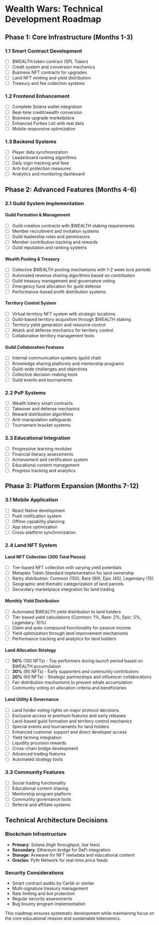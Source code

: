 # Wealth Wars: Technical Development Roadmap

## Phase 1: Core Infrastructure (Months 1-3)

### 1.1 Smart Contract Development
- [ ] $WEALTH token contract (SPL Token)
- [ ] Credit system and conversion mechanics
- [ ] Business NFT contracts for upgrades
- [ ] Land NFT minting and yield distribution
- [ ] Treasury and fee collection systems

### 1.2 Frontend Enhancement
- [ ] Complete Solana wallet integration
- [ ] Real-time credit/wealth conversion
- [ ] Business upgrade marketplace
- [ ] Enhanced Forbes List with real data
- [ ] Mobile-responsive optimization

### 1.3 Backend Systems
- [ ] Player data synchronization
- [ ] Leaderboard ranking algorithms
- [ ] Daily login tracking and fees
- [ ] Anti-bot protection measures
- [ ] Analytics and monitoring dashboard

## Phase 2: Advanced Features (Months 4-6)

### 2.1 Guild System Implementation

#### Guild Formation & Management
- [ ] Guild creation contracts with $WEALTH staking requirements
- [ ] Member recruitment and invitation systems
- [ ] Guild leadership roles and permissions
- [ ] Member contribution tracking and rewards
- [ ] Guild reputation and ranking systems

#### Wealth Pooling & Treasury
- [ ] Collective $WEALTH pooling mechanisms with 1-2 week lock periods
- [ ] Automated revenue sharing algorithms based on contribution
- [ ] Guild treasury management and governance voting
- [ ] Emergency fund allocation for guild defense
- [ ] Performance-based profit distribution systems

#### Territory Control System
- [ ] Virtual territory NFT system with strategic locations
- [ ] Guild-based territory acquisition through $WEALTH staking
- [ ] Territory yield generation and resource control
- [ ] Attack and defense mechanics for territory control
- [ ] Collaborative territory management tools

#### Guild Collaboration Features
- [ ] Internal communication systems (guild chat)
- [ ] Knowledge sharing platforms and mentorship programs
- [ ] Guild-wide challenges and objectives
- [ ] Collective decision-making tools
- [ ] Guild events and tournaments

### 2.2 PvP Systems
- [ ] Wealth lottery smart contracts
- [ ] Takeover and defense mechanics
- [ ] Reward distribution algorithms
- [ ] Anti-manipulation safeguards
- [ ] Tournament bracket systems

### 2.3 Educational Integration
- [ ] Progressive learning modules
- [ ] Financial literacy assessments
- [ ] Achievement and certification system
- [ ] Educational content management
- [ ] Progress tracking and analytics

## Phase 3: Platform Expansion (Months 7-12)

### 3.1 Mobile Application
- [ ] React Native development
- [ ] Push notification system
- [ ] Offline capability planning
- [ ] App store optimization
- [ ] Cross-platform synchronization

### 2.4 Land NFT System

#### Land NFT Collection (300 Total Pieces)
- [ ] Tier-based NFT collection with varying yield potentials
- [ ] Metaplex Token Standard implementation for land ownership
- [ ] Rarity distribution: Common (150), Rare (90), Epic (45), Legendary (15)
- [ ] Geographic and thematic categorization of land parcels
- [ ] Secondary marketplace integration for land trading

#### Monthly Yield Distribution
- [ ] Automated $WEALTH yield distribution to land holders
- [ ] Tier-based yield calculations (Common: 1%, Rare: 2%, Epic: 5%, Legendary: 10%)
- [ ] Claim and auto-compound functionality for passive income
- [ ] Yield optimization through land improvement mechanisms
- [ ] Performance tracking and analytics for land holders

#### Land Allocation Strategy
- [ ] **50%** (150 NFTs) - Top performers during launch period based on $WEALTH accumulation
- [ ] **30%** (90 NFTs) - Early supporters and community contributors  
- [ ] **20%** (60 NFTs) - Strategic partnerships and influencer collaborations
- [ ] Fair distribution mechanisms to prevent whale accumulation
- [ ] Community voting on allocation criteria and beneficiaries

#### Land Utility & Governance
- [ ] Land holder voting rights on major protocol decisions
- [ ] Exclusive access to premium features and early releases
- [ ] Land-based guild formation and territory control mechanics
- [ ] Special events and tournaments for land holders
- [ ] Enhanced customer support and direct developer access
- [ ] Yield farming integration
- [ ] Liquidity provision rewards
- [ ] Cross-chain bridge development
- [ ] Advanced trading features
- [ ] Automated strategy tools

### 3.3 Community Features
- [ ] Social trading functionality
- [ ] Educational content sharing
- [ ] Mentorship program platform
- [ ] Community governance tools
- [ ] Referral and affiliate systems

## Technical Architecture Decisions

### Blockchain Infrastructure
- **Primary**: Solana (high throughput, low fees)
- **Secondary**: Ethereum bridge for DeFi integration
- **Storage**: Arweave for NFT metadata and educational content
- **Oracles**: Pyth Network for real-time price feeds

### Security Considerations
- Smart contract audits by Certik or similar
- Multi-signature treasury management
- Rate limiting and bot protection
- Regular security assessments
- Bug bounty program implementation

This roadmap ensures systematic development while maintaining focus on the core educational mission and sustainable tokenomics.
